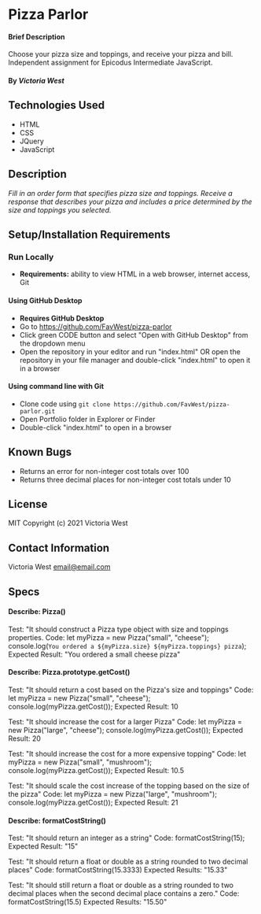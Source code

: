 # Pizza Parlor

#### Brief Description
Choose your pizza size and toppings, and receive your pizza and bill. Independent assignment for Epicodus Intermediate JavaScript.

#### By _**Victoria West**_

## Technologies Used
* HTML
* CSS
* JQuery
* JavaScript

## Description
_Fill in an order form that specifies pizza size and toppings. Receive a response that describes your pizza and includes a price determined by the size and toppings you selected._

## Setup/Installation Requirements
### Run Locally
* **Requirements:** ability to view HTML in a web browser, internet access, Git
#### Using GitHub Desktop
* **Requires GitHub Desktop**
* Go to https://github.com/FavWest/pizza-parlor
* Click green CODE button and select "Open with GitHub Desktop" from the dropdown menu
* Open the repository in your editor and run "index.html" OR open the repository in your file manager and double-click "index.html" to open it in a browser
#### Using command line with Git
* Clone code using `git clone https://github.com/FavWest/pizza-parlor.git`
* Open Portfolio folder in Explorer or Finder
* Double-click "index.html" to open in a browser
## Known Bugs
* Returns an error for non-integer cost totals over 100
* Returns three decimal places for non-integer cost totals under 10
## License
MIT
Copyright (c) 2021 Victoria West
## Contact Information
Victoria West email@email.com

## Specs
#### Describe: Pizza()
Test: "It should construct a Pizza type object with size and toppings properties.
Code:
let myPizza = new Pizza("small", "cheese");
console.log(`You ordered a ${myPizza.size} ${myPizza.toppings} pizza`);
Expected Result: "You ordered a small cheese pizza"

#### Describe: Pizza.prototype.getCost()
Test: "It should return a cost based on the Pizza's size and toppings"
Code: let myPizza = new Pizza("small", "cheese");
console.log(myPizza.getCost());
Expected Result: 10

Test: "It should increase the cost for a larger Pizza"
Code: let myPizza = new Pizza("large", "cheese");
console.log(myPizza.getCost());
Expected Result: 20

Test: "It should increase the cost for a more expensive topping"
Code: let myPizza = new Pizza("small", "mushroom");
console.log(myPizza.getCost());
Expected Result: 10.5

Test: "It should scale the cost increase of the topping based on the size of the pizza"
Code: let myPizza = new Pizza("large", "mushroom");
console.log(myPizza.getCost());
Expected Result: 21

#### Describe: formatCostString()
Test: "It should return an integer as a string"
Code: formatCostString(15);
Expected Result: "15"

Test: "It should return a float or double as a string rounded to two decimal places"
Code: formatCostString(15.3333)
Expected Results: "15.33"

Test: "It should still return a float or double as a string rounded to two decimal places when the second decimal place contains a zero."
Code: formatCostString(15.5)
Expected Results: "15.50"